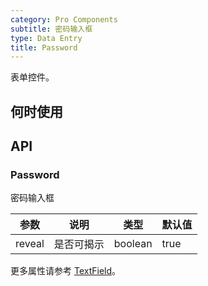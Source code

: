 ```yaml
---
category: Pro Components
subtitle: 密码输入框
type: Data Entry
title: Password
---
```


表单控件。

## 何时使用



## API

### Password

密码输入框

| 参数      | 说明                                     | 类型        |默认值 |
|-----------|------------------------------------------|------------|--------|
| reveal | 是否可揭示 | boolean | true |

更多属性请参考 [TextField](/components-pro/text-field/#TextField)。

<style>
.code-box .c7n-row {
  margin-bottom: .24rem;
}
</style>
